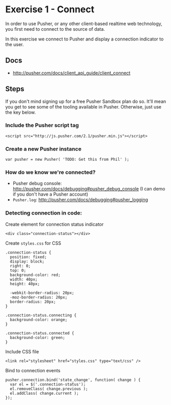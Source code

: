 # Exercise 1 - Connect

In order to use Pusher, or any other client-based realtime web technology, you first need to connect to the source of data.

In this exercise we connect to Pusher and display a connection indicator to the user.

## Docs

* <http://pusher.com/docs/client_api_guide/client_connect>

## Steps

If you don't mind signing up for a free Pusher Sandbox plan do so. It'll mean you get to see some of the tooling available in Pusher. Otherwise, just use the key below.

### Include the Pusher script tag

    <script src="http://js.pusher.com/2.1/pusher.min.js"></script>

### Create a new Pusher instance
       
    var pusher = new Pusher( 'TODO: Get this from Phil' );

### How do we know we're connected?

* Pusher debug console: <http://pusher.com/docs/debugging#pusher_debug_console> (I can demo if you don't have a Pusher account)
* `Pusher.log`: <http://pusher.com/docs/debugging#pusher_logging>
   
### Detecting connection in code:

Create element for connection status indicator

    <div class="connection-status"></div>
    
Create `styles.css` for CSS

    .connection-status {
      position: fixed;
      display: block;
      right: 0;
      top: 0;
      background-color: red;
      width: 40px;
      height: 40px;
    
      -webkit-border-radius: 20px;
      -moz-border-radius: 20px;
      border-radius: 20px;
    }
    
    .connection-status.connecting {
      background-color: orange;
    }
    
    .connection-status.connected {
      background-color: green;
    }

Include CSS file       
    
    <link rel="stylesheet" href="styles.css" type="text/css" />

Bind to connection events

    pusher.connection.bind('state_change', function( change ) {
      var el = $('.connection-status');
      el.removeClass( change.previous );
      el.addClass( change.current );
    });
 